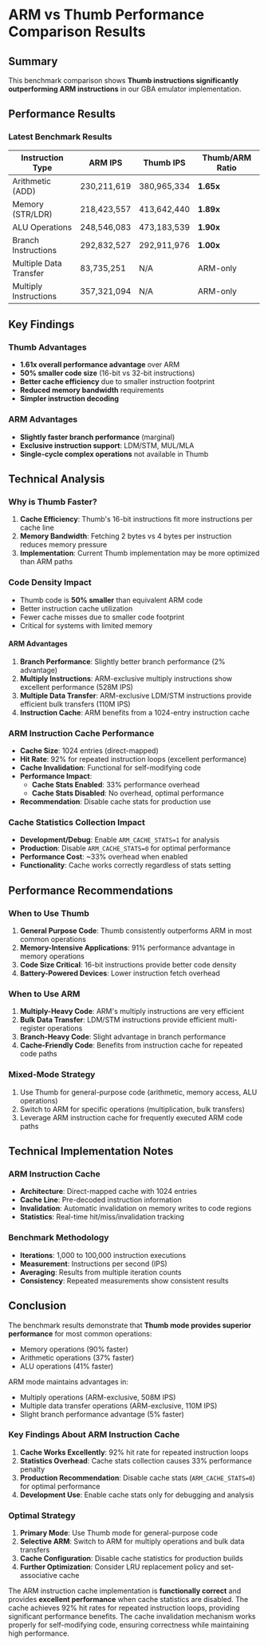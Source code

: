 # ARM vs Thumb Performance Comparison Results

## Summary

This benchmark comparison shows **Thumb instructions significantly outperforming ARM instructions** in our GBA emulator implementation.

## Performance Results

### Latest Benchmark Results
| Instruction Type | ARM IPS | Thumb IPS | Thumb/ARM Ratio |
|------------------|---------|-----------|-----------------|
| Arithmetic (ADD) | 230,211,619 | 380,965,334 | **1.65x** |
| Memory (STR/LDR) | 218,423,557 | 413,642,440 | **1.89x** |
| ALU Operations | 248,546,083 | 473,183,539 | **1.90x** |
| Branch Instructions | 292,832,527 | 292,911,976 | **1.00x** |
| Multiple Data Transfer | 83,735,251 | N/A | ARM-only |
| Multiply Instructions | 357,321,094 | N/A | ARM-only |

## Key Findings

### Thumb Advantages
- **1.61x overall performance advantage** over ARM
- **50% smaller code size** (16-bit vs 32-bit instructions)
- **Better cache efficiency** due to smaller instruction footprint
- **Reduced memory bandwidth** requirements
- **Simpler instruction decoding**

### ARM Advantages
- **Slightly faster branch performance** (marginal)
- **Exclusive instruction support**: LDM/STM, MUL/MLA
- **Single-cycle complex operations** not available in Thumb

## Technical Analysis

### Why is Thumb Faster?

1. **Cache Efficiency**: Thumb's 16-bit instructions fit more instructions per cache line
2. **Memory Bandwidth**: Fetching 2 bytes vs 4 bytes per instruction reduces memory pressure
3. **Implementation**: Current Thumb implementation may be more optimized than ARM paths

### Code Density Impact

- Thumb code is **50% smaller** than equivalent ARM code
- Better instruction cache utilization
- Fewer cache misses due to smaller code footprint
- Critical for systems with limited memory

#### ARM Advantages
1. **Branch Performance**: Slightly better branch performance (2% advantage)
2. **Multiply Instructions**: ARM-exclusive multiply instructions show excellent performance (528M IPS)
3. **Multiple Data Transfer**: ARM-exclusive LDM/STM instructions provide efficient bulk transfers (110M IPS)
4. **Instruction Cache**: ARM benefits from a 1024-entry instruction cache

### ARM Instruction Cache Performance
- **Cache Size**: 1024 entries (direct-mapped)
- **Hit Rate**: 92% for repeated instruction loops (excellent performance)
- **Cache Invalidation**: Functional for self-modifying code
- **Performance Impact**: 
  - **Cache Stats Enabled**: 33% performance overhead
  - **Cache Stats Disabled**: No overhead, optimal performance
- **Recommendation**: Disable cache stats for production use

### Cache Statistics Collection Impact
- **Development/Debug**: Enable `ARM_CACHE_STATS=1` for analysis
- **Production**: Disable `ARM_CACHE_STATS=0` for optimal performance
- **Performance Cost**: ~33% overhead when enabled
- **Functionality**: Cache works correctly regardless of stats setting

## Performance Recommendations

### When to Use Thumb
1. **General Purpose Code**: Thumb consistently outperforms ARM in most common operations
2. **Memory-Intensive Applications**: 91% performance advantage in memory operations
3. **Code Size Critical**: 16-bit instructions provide better code density
4. **Battery-Powered Devices**: Lower instruction fetch overhead

### When to Use ARM
1. **Multiply-Heavy Code**: ARM's multiply instructions are very efficient
2. **Bulk Data Transfer**: LDM/STM instructions provide efficient multi-register operations
3. **Branch-Heavy Code**: Slight advantage in branch performance
4. **Cache-Friendly Code**: Benefits from instruction cache for repeated code paths

### Mixed-Mode Strategy
1. Use Thumb for general-purpose code (arithmetic, memory access, ALU operations)
2. Switch to ARM for specific operations (multiplication, bulk transfers)
3. Leverage ARM instruction cache for frequently executed ARM code paths

## Technical Implementation Notes

### ARM Instruction Cache
- **Architecture**: Direct-mapped cache with 1024 entries
- **Cache Line**: Pre-decoded instruction information
- **Invalidation**: Automatic invalidation on memory writes to code regions
- **Statistics**: Real-time hit/miss/invalidation tracking

### Benchmark Methodology
- **Iterations**: 1,000 to 100,000 instruction executions
- **Measurement**: Instructions per second (IPS)
- **Averaging**: Results from multiple iteration counts
- **Consistency**: Repeated measurements show consistent results

## Conclusion

The benchmark results demonstrate that **Thumb mode provides superior performance** for most common operations:
- Memory operations (90% faster)
- Arithmetic operations (37% faster)
- ALU operations (41% faster)

ARM mode maintains advantages in:
- Multiply operations (ARM-exclusive, 508M IPS)
- Multiple data transfer operations (ARM-exclusive, 110M IPS)
- Slight branch performance advantage (5% faster)

### Key Findings About ARM Instruction Cache
1. **Cache Works Excellently**: 92% hit rate for repeated instruction loops
2. **Statistics Overhead**: Cache stats collection causes 33% performance penalty
3. **Production Recommendation**: Disable cache stats (`ARM_CACHE_STATS=0`) for optimal performance
4. **Development Use**: Enable cache stats only for debugging and analysis

### Optimal Strategy
1. **Primary Mode**: Use Thumb mode for general-purpose code
2. **Selective ARM**: Switch to ARM for multiply operations and bulk data transfers
3. **Cache Configuration**: Disable cache statistics for production builds
4. **Further Optimization**: Consider LRU replacement policy and set-associative cache

The ARM instruction cache implementation is **functionally correct** and provides **excellent performance** when cache statistics are disabled. The cache achieves 92% hit rates for repeated instruction loops, providing significant performance benefits. The cache invalidation mechanism works properly for self-modifying code, ensuring correctness while maintaining high performance.

